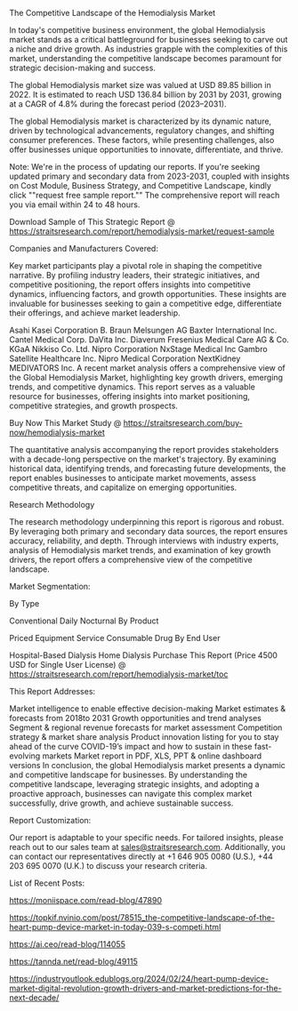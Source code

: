 The Competitive Landscape of the Hemodialysis Market

In today's competitive business environment, the global Hemodialysis market stands as a critical battleground for businesses seeking to carve out a niche and drive growth. As industries grapple with the complexities of this market, understanding the competitive landscape becomes paramount for strategic decision-making and success.

The global Hemodialysis market size was valued at USD 89.85 billion in 2022. It is estimated to reach USD 136.84 billion by 2031 by 2031, growing at a CAGR of 4.8% during the forecast period (2023–2031).

The global Hemodialysis market is characterized by its dynamic nature, driven by technological advancements, regulatory changes, and shifting consumer preferences. These factors, while presenting challenges, also offer businesses unique opportunities to innovate, differentiate, and thrive.

Note: We're in the process of updating our reports. If you're seeking updated primary and secondary data from 2023-2031, coupled with insights on Cost Module, Business Strategy, and Competitive Landscape, kindly click ""request free sample report."" The comprehensive report will reach you via email within 24 to 48 hours.

Download Sample of This Strategic Report @ https://straitsresearch.com/report/hemodialysis-market/request-sample

Companies and Manufacturers Covered:

Key market participants play a pivotal role in shaping the competitive narrative. By profiling industry leaders, their strategic initiatives, and competitive positioning, the report offers insights into competitive dynamics, influencing factors, and growth opportunities. These insights are invaluable for businesses seeking to gain a competitive edge, differentiate their offerings, and achieve market leadership.

Asahi Kasei Corporation
B. Braun Melsungen AG
Baxter International Inc.
Cantel Medical Corp.
DaVita Inc.
Diaverum
Fresenius Medical Care AG & Co. KGaA
Nikkiso Co. Ltd.
Nipro Corporation
NxStage Medical Inc
Gambro
Satellite Healthcare Inc.
Nipro Medical Corporation
NextKidney
MEDIVATORS Inc.
A recent market analysis offers a comprehensive view of the Global Hemodialysis Market, highlighting key growth drivers, emerging trends, and competitive dynamics. This report serves as a valuable resource for businesses, offering insights into market positioning, competitive strategies, and growth prospects.

Buy Now This Market Study @ https://straitsresearch.com/buy-now/hemodialysis-market

The quantitative analysis accompanying the report provides stakeholders with a decade-long perspective on the market's trajectory. By examining historical data, identifying trends, and forecasting future developments, the report enables businesses to anticipate market movements, assess competitive threats, and capitalize on emerging opportunities.

Research Methodology

The research methodology underpinning this report is rigorous and robust. By leveraging both primary and secondary data sources, the report ensures accuracy, reliability, and depth. Through interviews with industry experts, analysis of Hemodialysis market trends, and examination of key growth drivers, the report offers a comprehensive view of the competitive landscape.

Market Segmentation:

By Type

Conventional
Daily
Nocturnal
By Product

Priced Equipment
Service
Consumable
Drug
By End User

Hospital-Based Dialysis
Home Dialysis
Purchase This Report (Price 4500 USD for Single User License) @ https://straitsresearch.com/report/hemodialysis-market/toc

This Report Addresses:

Market intelligence to enable effective decision-making
Market estimates & forecasts from 2018to 2031
Growth opportunities and trend analyses
Segment & regional revenue forecasts for market assessment
Competition strategy & market share analysis
Product innovation listing for you to stay ahead of the curve
COVID-19’s impact and how to sustain in these fast-evolving markets
Market report in PDF, XLS, PPT & online dashboard versions
In conclusion, the global Hemodialysis market presents a dynamic and competitive landscape for businesses. By understanding the competitive landscape, leveraging strategic insights, and adopting a proactive approach, businesses can navigate this complex market successfully, drive growth, and achieve sustainable success.

Report Customization:

Our report is adaptable to your specific needs. For tailored insights, please reach out to our sales team at sales@straitsresearch.com. Additionally, you can contact our representatives directly at +1 646 905 0080 (U.S.), +44 203 695 0070 (U.K.) to discuss your research criteria.

List of Recent Posts:

https://moniispace.com/read-blog/47890

https://topkif.nvinio.com/post/78515_the-competitive-landscape-of-the-heart-pump-device-market-in-today-039-s-competi.html

https://ai.ceo/read-blog/114055

https://tannda.net/read-blog/49115

https://industryoutlook.edublogs.org/2024/02/24/heart-pump-device-market-digital-revolution-growth-drivers-and-market-predictions-for-the-next-decade/
